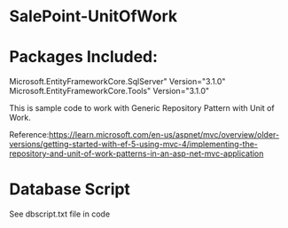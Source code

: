 # SalePoint-UnitOfWork

# Packages Included:
Microsoft.EntityFrameworkCore.SqlServer" Version="3.1.0"
Microsoft.EntityFrameworkCore.Tools" Version="3.1.0"

This is sample code to work with Generic Repository Pattern with Unit of Work.

Reference:https://learn.microsoft.com/en-us/aspnet/mvc/overview/older-versions/getting-started-with-ef-5-using-mvc-4/implementing-the-repository-and-unit-of-work-patterns-in-an-asp-net-mvc-application

# Database Script
See dbscript.txt file in code
